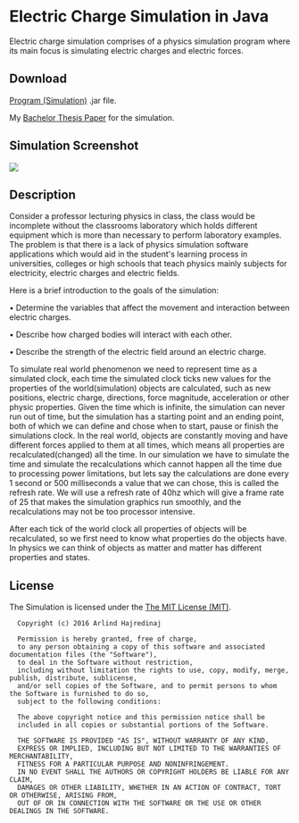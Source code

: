 # Electric Charge Simulation in Java
Electric charge simulation comprises of a physics simulation program where its main focus is simulating electric charges and electric forces.

Download
--------
[Program (Simulation)](https://raw.githubusercontent.com/arlindiDev/ElectricChargeSimulation/master/app/out/artifacts/app_jar/app.jar) .jar file.

My [Bachelor Thesis Paper](https://raw.githubusercontent.com/arlindiDev/ElectricChargeSimulation/master/thesis.docx) for the simulation.

Simulation Screenshot
--------
![](https://raw.githubusercontent.com/arlindiDev/ElectricChargeSimulation/master/simulation.png)


Description
--------
Consider a professor lecturing physics in class, the class would be incomplete without the classrooms laboratory which holds different equipment which is more than necessary to perform laboratory examples. The problem is that there is a lack of physics simulation software applications which would aid in the student's learning process in universities, colleges or high schools that teach physics mainly subjects for electricity, electric charges and electric fields.

Here is a brief introduction to the goals of the simulation:

•	Determine the variables that affect the movement and interaction between electric charges.

•	Describe how charged bodies will interact with each other.

•	Describe the strength of the electric field around an electric charge.

To simulate real world phenomenon we need to represent time as a simulated clock, each time the simulated clock ticks new values for the properties of the world(simulation) objects are calculated, such as new positions, electric charge, directions, force magnitude, acceleration or other physic properties. 
Given the time which is infinite, the simulation can never run out of time, but the simulation has a starting point and an ending point, both of which we can define and chose when to start, pause or finish the simulations clock. In the real world, objects are constantly moving and have different forces applied to them at all times, which means all properties are recalculated(changed) all the time. In our simulation we have to simulate the time and simulate the recalculations which cannot happen all the time due to processing power limitations, but lets say the calculations are done every 1 second or 500 milliseconds a value that we can chose, this is called the refresh rate. We will use a refresh rate of 40hz which will give a frame rate of 25 that makes the simulation graphics run smoothly, and the recalculations may not be too processor intensive.

After each tick of the world clock all properties of objects will be recalculated, so we first need to know what properties do the objects have. In physics we can think of objects as matter and matter has different properties and states. 

License
--------
The Simulation is licensed under the [The MIT License (MIT)](https://opensource.org/licenses/MIT).
```
  Copyright (c) 2016 Arlind Hajredinaj

  Permission is hereby granted, free of charge,
  to any person obtaining a copy of this software and associated documentation files (the "Software"),
  to deal in the Software without restriction,
  including without limitation the rights to use, copy, modify, merge, publish, distribute, sublicense,
  and/or sell copies of the Software, and to permit persons to whom the Software is furnished to do so,
  subject to the following conditions:

  The above copyright notice and this permission notice shall be
  included in all copies or substantial portions of the Software.

  THE SOFTWARE IS PROVIDED "AS IS", WITHOUT WARRANTY OF ANY KIND,
  EXPRESS OR IMPLIED, INCLUDING BUT NOT LIMITED TO THE WARRANTIES OF MERCHANTABILITY,
  FITNESS FOR A PARTICULAR PURPOSE AND NONINFRINGEMENT.
  IN NO EVENT SHALL THE AUTHORS OR COPYRIGHT HOLDERS BE LIABLE FOR ANY CLAIM,
  DAMAGES OR OTHER LIABILITY, WHETHER IN AN ACTION OF CONTRACT, TORT OR OTHERWISE, ARISING FROM,
  OUT OF OR IN CONNECTION WITH THE SOFTWARE OR THE USE OR OTHER DEALINGS IN THE SOFTWARE.
```
